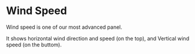 # Wind Speed #

Wind speed is one of our most advanced panel.

It shows horizontal wind direction and speed (on the top), and Vertical wind speed (on the buttom).